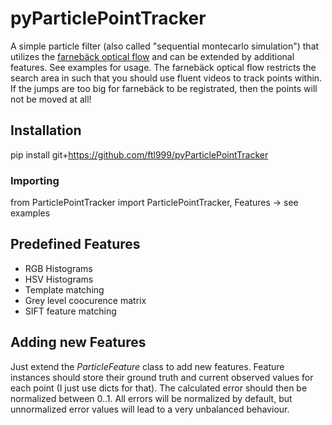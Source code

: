 # pyParticlePointTracker
A simple particle filter (also called "sequential montecarlo simulation") that utilizes the [farnebäck optical flow](https://docs.opencv.org/3.4/d4/dee/tutorial_optical_flow.html) and can be extended by additional features.
See examples for usage.
The farnebäck optical flow restricts the search area in such that you should use fluent videos to track points within. If the jumps are too big for farnebäck to be registrated, then the points will not be moved at all!

## Installation
pip install git+https://github.com/ftl999/pyParticlePointTracker

### Importing
from ParticlePointTracker import ParticlePointTracker, Features -> see examples

## Predefined Features
- RGB Histograms
- HSV Histograms
- Template matching
- Grey level coocurence matrix
- SIFT feature matching

## Adding new Features
Just extend the *ParticleFeature* class to add new features.
Feature instances should store their ground truth and current observed values for each point (I just use dicts for that).
The calculated error should then be normalized between 0..1. All errors will be normalized by default, but unnormalized error values will lead to a very unbalanced behaviour.
